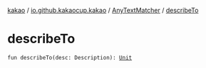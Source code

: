 [kakao](../../index.md) / [io.github.kakaocup.kakao](../index.md) / [AnyTextMatcher](index.md) / [describeTo](./describe-to.md)

# describeTo

`fun describeTo(desc: Description): `[`Unit`](https://kotlinlang.org/api/latest/jvm/stdlib/kotlin/-unit/index.html)
